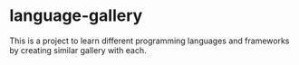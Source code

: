 language-gallery
================

This is a project to learn different programming languages and frameworks by
creating similar gallery with each.

